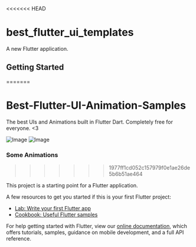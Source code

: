 <<<<<<< HEAD
# best_flutter_ui_templates

A new Flutter application.

## Getting Started
=======
# Best-Flutter-UI-Animation-Samples
The best UIs and Animations built in Flutter Dart. Completely free for everyone. <3

![Image](Best-UIs-Animations-Flutter/assets/fitness_app/fitness_app.png)
![Image](Best-UIs-Animations-Flutter/assets/design_course/design_course.png)

### Some Animations
>>>>>>> 1977ff1cd052c157979f0e1ae26de5b6b51ae464

This project is a starting point for a Flutter application.

A few resources to get you started if this is your first Flutter project:

- [Lab: Write your first Flutter app](https://flutter.dev/docs/get-started/codelab)
- [Cookbook: Useful Flutter samples](https://flutter.dev/docs/cookbook)

For help getting started with Flutter, view our
[online documentation](https://flutter.dev/docs), which offers tutorials,
samples, guidance on mobile development, and a full API reference.
